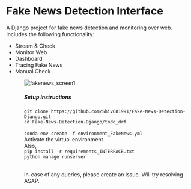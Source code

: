 # Fake News Detection Interface

A Django project for fake news detection and monitoring over web.<br>
Includes the following functionality:<br>

<ul>
  <li>Stream & Check</li>
  <li>Monitor Web</li>
  <li>Dashboard</li>
  <li>Tracing Fake News</li>
  <li>Manual Check</li>
<ul>

![fakenews_screen1](https://user-images.githubusercontent.com/9869470/112911588-63d14f80-9113-11eb-90a3-b0f8256e0a57.png)
<br>
##### Setup instructions
`git clone https://github.com/Shiv681991/Fake-News-Detection-Django.git`<br>
`cd Fake-News-Detection-Django/todo_drf` <br>  
`conda env create -f environment_FakeNews.yml` <br>
Activate the virtual environment<br> 
Also,<br>
`pip install -r requirements_INTERFACE.txt`<br>
`python manage runserver`

<br>
In-case of any queries, please create an issue. Will try resolving ASAP. 
